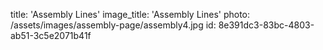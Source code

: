 title: 'Assembly Lines'
image_title: 'Assembly Lines'
photo: /assets/images/assembly-page/assembly4.jpg
id: 8e391dc3-83bc-4803-ab51-3c5e2071b41f
